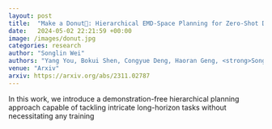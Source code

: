 ```yaml
---
layout: post
title:  "Make a Donut🍩: Hierarchical EMD-Space Planning for Zero-Shot Deformable Manipulation with Tools "
date:   2024-05-02 22:21:59 +00:00
image: /images/donut.jpg
categories: research
author: "Songlin Wei"
authors: "Yang You, Bokui Shen, Congyue Deng, Haoran Geng, <strong>Songlin Wei</strong>, He Wang, Leonidas Guibas†"
venue: "Arxiv"
arxiv: https://arxiv.org/abs/2311.02787
---
```

In this work, we introduce a demonstration-free hierarchical planning approach capable of tackling intricate long-horizon tasks without necessitating any training


